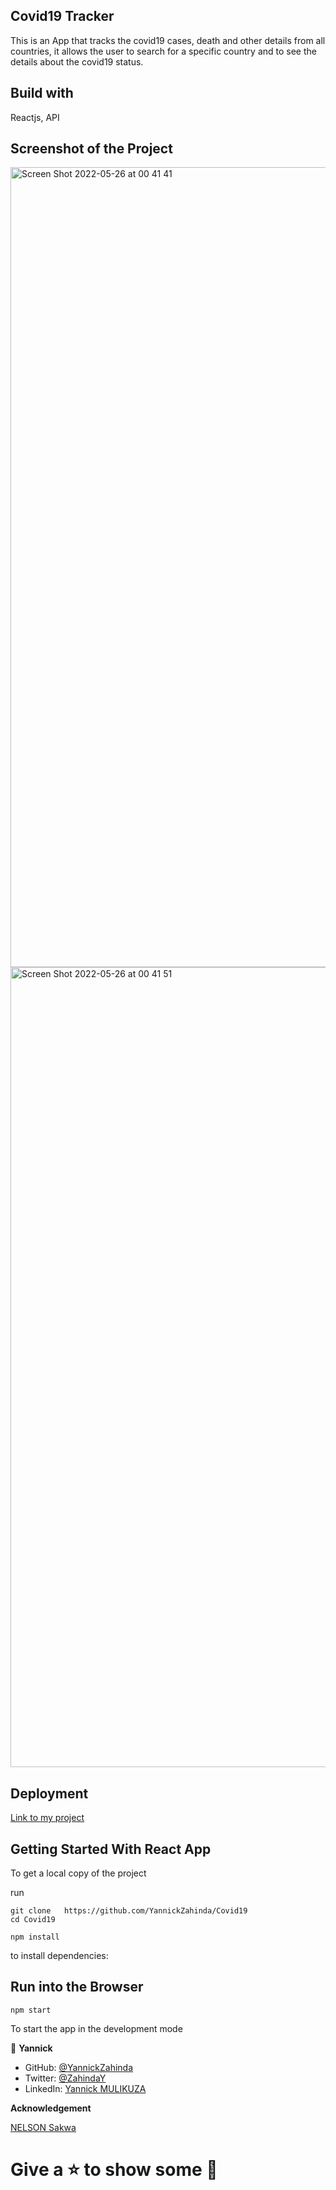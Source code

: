 ## Covid19 Tracker
This is an App that tracks the covid19 cases, death and other details from all countries, it allows the user to search for a specific country and to see the details about the covid19 status.
## Build with

Reactjs, API

## Screenshot of the Project

<img width="1280" alt="Screen Shot 2022-05-26 at 00 41 41" src="https://user-images.githubusercontent.com/91213045/170381532-9a353160-59ee-4991-89d4-69fa2d8029d9.png">

<img width="1280" alt="Screen Shot 2022-05-26 at 00 41 51" src="https://user-images.githubusercontent.com/91213045/170381625-42e01891-00e4-497c-8ad0-649d0b6d62f0.png">


## Deployment

[Link to my project](https://deploy-preview-1--glittery-beijinho-f28c4c.netlify.app)

## Getting Started With React App
To get a local copy of the project 

run
```
git clone   https://github.com/YannickZahinda/Covid19
cd Covid19

npm install 
```
 to install dependencies:

## Run into the Browser

```
npm start
```
To start the app in the development mode



👤 **Yannick**

- GitHub: [@YannickZahinda](https://github.com/YannickZahinda)
- Twitter: [@ZahindaY](https://twitter.com/ZahindaY)
- LinkedIn: [Yannick MULIKUZA](https://linkedin.com/in/linkedinhandle)

**Acknowledgement**

[NELSON Sakwa](https://www.behance.net/sakwadesignstudio)

# Give a ⭐ to show some 🤟